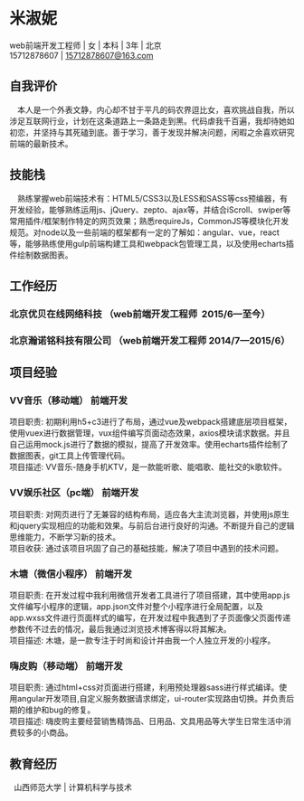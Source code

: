 # 米淑妮
web前端开发工程师 | 女 | 本科 | 3年 | 北京 <br>
15712878607 | 15712878607@163.com
## 自我评价
 　本人是一个外表文静，内心却不甘于平凡的码农界逗比女，喜欢挑战自我，所以涉足互联网行业，计划在这条道路上一条路走到黑。代码虐我千百遍，我却待她如初恋，并坚持与其死磕到底。善于学习，善于发现并解决问题，闲暇之余喜欢研究前端的最新技术。
## 技能栈
 　熟练掌握web前端技术有：HTML5/CSS3以及LESS和SASS等css预编器，有开发经验，能够熟练运用js、jQuery、zepto、ajax等，并结合iScroll、swiper等常用插件/框架制作特定的网页效果；熟悉requireJs，CommonJS等模块化开发规范。对node以及一些前端的框架都有一定的了解如：angular、vue，react等，能够熟练使用gulp前端构建工具和webpack包管理工具，以及使用echarts插件绘制数据图表。
## 工作经历 
### 北京优贝在线网络科技	  （web前端开发工程师  	2015/6—至今）
### 北京瀚诺铭科技有限公司 	  （web前端开发工程师	2014/7—2015/6）
## 项目经验
### VV音乐（移动端） 	前端开发 　
   项目职责:  初期利用h5+c3进行了布局，通过vue及webpack搭建底层项目框架，使用vuex进行数据管理，vux组件编写页面动态效果，axios模块请求数据。并且自己运用mock.js进行了数据的模拟，提高了开发效率。使用echarts插件绘制了数据图表，git工具上传管理代码。<br>
   项目描述: VV音乐-随身手机KTV，是一款能听歌、能唱歌、能社交的k歌软件。
### VV娱乐社区（pc端）	前端开发 
   项目职责:  对网页进行了无兼容的结构布局，适应各大主流浏览器，并使用js原生和jquery实现相应的功能和效果。与前后台进行良好的沟通。不断提升自己的逻辑思维能力，不断学习新的技术。<br>
   项目收获:  通过该项目巩固了自己的基础技能，解决了项目中遇到的技术问题。
### 木塘（微信小程序） 	前端开发  	
   项目职责: 在开发过程中我利用微信开发者工具进行了项目搭建，其中使用app.js文件编写小程序的逻辑，app.json文件对整个小程序进行全局配置，以及app.wxss文件进行页面样式的编写，在开发过程中我遇到了子页面像父页面传递参数传不过去的情况，最后我通过浏览技术博客得以将其解决。<br>
   项目描述: 木塘，是一款专注于时尚和设计并由我一个人独立开发的小程序。
### 嗨皮购（移动端） 	前端开发  	
   项目职责: 通过html+css对页面进行搭建，利用预处理器sass进行样式编译。使用angular开发项目,自定义服务数据请求绑定，ui-router实现路由切换。并负责后期的维护和bug的修复。<br>
   项目描述: 嗨皮购主要经营销售精饰品、日用品、文具用品等大学生日常生活中消费较多的小商品。
## 教育经历 
   山西师范大学 | 计算机科学与技术 
